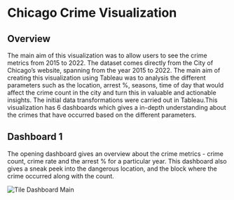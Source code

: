 # Chicago Crime Visualization

## Overview

The main aim of this visualization was to allow users to see the crime metrics from 2015 to 2022. The dataset comes directly from the City of Chicago’s website, spanning from the year 2015 to 2022. The main aim of creating this visualization using Tableau was to analysis the different parameters such as the location, arrest %, seasons, time of day that would affect the crime count in the city and turn this in valuable and actionable insights. The initial data transformations were carried out in Tableau.This visualization has 6 dashboards which gives a in-depth understanding about the crimes that have occurred based on the different parameters. 

## Dashboard 1
The opening dashboard gives an overview about the crime metrics - crime count, crime rate and the arrest % for a particular year. This dashboard also gives a sneak peek into the dangerous location, and the block where the crime occurred along with the count. 


![Tile Dashboard Main](https://github.com/Priii07/Chicago_Crime_Viz/assets/50296254/f3a50568-0a7a-4b1a-a1ea-665c8414d3c0)
